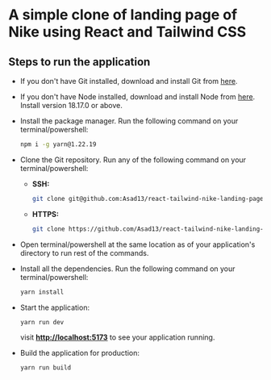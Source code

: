# A simple clone of landing page of Nike using React and Tailwind CSS

## Steps to run the application

- If you don't have Git installed, download and install Git from [here](https://git-scm.com/download).
- If you don't have Node installed, download and install Node from [here](https://nodejs.org/en). Install version 18.17.0 or above.
- Install the package manager. Run the following command on your terminal/powershell:

  ```bash
  npm i -g yarn@1.22.19
  ```

- Clone the Git repository. Run any of the following command on your terminal/powershell:
  - **SSH:**

      ```bash
      git clone git@github.com:Asad13/react-tailwind-nike-landing-page.git
      ```

  - **HTTPS:**

      ```bash
      git clone https://github.com/Asad13/react-tailwind-nike-landing-page.git
      ```

- Open terminal/powershell at the same location as of your application's directory to run rest of the commands.
- Install all the dependencies. Run the following command on your terminal/powershell:

  ```bash
  yarn install
  ```

- Start the application:

    ```bash
    yarn run dev
    ```

    visit **<http://localhost:5173>** to see your application running.
- Build the application for production:

    ```bash
    yarn run build
    ```
